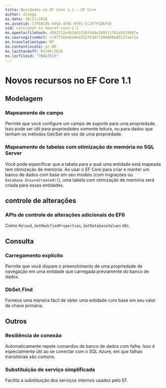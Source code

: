 ```yaml
---
title: Novidades no EF Core 1.1 – EF Core
author: divega
ms.date: 10/27/2016
ms.assetid: C7FE8C85-445A-4F0C-97EC-CC3F7F1D6F5E
uid: core/what-is-new/ef-core-1.1
ms.openlocfilehash: d582712ed62443318f4b9e209511fb2a557d667e
ms.sourcegitcommit: cc0ff36e46e9ed3527638f7208000e8521faef2e
ms.translationtype: MT
ms.contentlocale: pt-BR
ms.lasthandoff: 03/06/2020
ms.locfileid: "78417513"
---
```

# <a name="new-features-in-ef-core-11"></a>Novos recursos no EF Core 1.1

## <a name="modeling"></a>Modelagem

### <a name="field-mapping"></a>Mapeamento de campo

Permite que você configure um campo de suporte para uma propriedade. Isso pode ser útil para propriedades somente leitura, ou para dados que tenham os métodos Get/Set em vez de uma propriedade.

### <a name="mapping-to-memory-optimized-tables-in-sql-server"></a>Mapeamento de tabelas com otimização de memória no SQL Server

Você pode especificar que a tabela para a qual uma entidade está mapeada tem otimização de memória. Ao usar o EF Core para criar e manter um banco de dados com base em seu modelo (com migrações ou `Database.EnsureCreated()`), uma tabela com otimização de memória será criada para essas entidades.

## <a name="change-tracking"></a>controle de alterações

### <a name="additional-change-tracking-apis-from-ef6"></a>APIs de controle de alterações adicionais do EF6

Como `Reload`, `GetModifiedProperties`, `GetDatabaseValues` etc.

## <a name="query"></a>Consulta

### <a name="explicit-loading"></a>Carregamento explícito

Permite que você dispare o preenchimento de uma propriedade de navegação em uma entidade que carregada previamente do banco de dados.

### <a name="dbsetfind"></a>DbSet.Find

Fornece uma maneira fácil de obter uma entidade com base em seu valor de chave primária.

## <a name="other"></a>Outros

### <a name="connection-resiliency"></a>Resiliência de conexão

Automaticamente repete comandos de banco de dados com falha. Isso é especialmente útil ao se conectar com o SQL Azure, em que falhas transitórias são comuns.

### <a name="simplified-service-replacement"></a>Substituição de serviço simplificada

Facilita a substituição dos serviços internos usados pelo EF.
